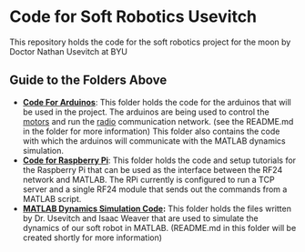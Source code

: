 # Code for Soft Robotics Usevitch
This repository holds the code for the soft robotics project for the moon by Doctor Nathan Usevitch at BYU
## Guide to the Folders Above
- **[Code For Arduinos](/Code_for_Arduinos)**: This folder holds the code for the arduinos that will be used in the project. The arduinos are being used to control the [motors](https://www.servocity.com/60-rpm-hd-premium-planetary-gear-motor-w-encoder/) and run the [radio](https://howtomechatronics.com/tutorials/arduino/arduino-wireless-communication-nrf24l01-tutorial/#:~:text=nRF24L01%20Transceiver%20Module,-Let's%20take%20a&text=It%20uses%20the%202.4%20GHz,2.4%20%E2%80%93%202.5GHz%20ISM%20band) communication network. (see the README.md in the folder for more information) This folder also contains the code with which the arduinos will communicate with the MATLAB dynamics simulation.
- **[Code for Raspberry Pi](/Code_for_RPi)**: This folder holds the code and setup tutorials for the Raspberry Pi that can be used as the interface between the RF24 network and MATLAB. The RPi currently is configured to run a TCP server and a single RF24 module that sends out the commands from a MATLAB script.
- **[MATLAB Dynamics Simulation Code](/MATLAB_dynamics_code):** This folder holds the files written by Dr. Usevitch and Isaac Weaver that are used to simulate the dynamics of our soft robot in MATLAB. (README.md in this folder will be created shortly for more information)

